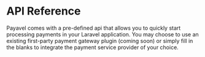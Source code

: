 # API Reference

Payavel comes with a pre-defined api that allows you to quickly start processing payments in your Laravel application. You may choose to use an existing first-party payment gateway plugin (coming soon) or simply fill in the blanks to integrate the payment service provider of your choice.